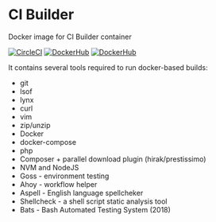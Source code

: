# CI Builder
Docker image for CI Builder container

[![CircleCI](https://circleci.com/gh/integratedexperts/ci-builder.svg?style=shield)](https://circleci.com/gh/integratedexperts/ci-builder)
[![DockerHub](https://img.shields.io/docker/build/integratedexperts/ci-builder.svg)](https://hub.docker.com/r/integratedexperts/ci-builder/)
[![DockerHub](https://img.shields.io/docker/automated/integratedexperts/ci-builder.svg)](https://hub.docker.com/r/integratedexperts/ci-builder/)

It contains several tools required to run docker-based builds:
- git
- lsof
- lynx
- curl
- vim
- zip/unzip
- Docker
- docker-compose
- php
- Composer + parallel download plugin (hirak/prestissimo)
- NVM and NodeJS
- Goss - environment testing
- Ahoy - workflow helper
- Aspell - English language spellcheker
- Shellcheck - a shell script static analysis tool
- Bats - Bash Automated Testing System (2018)
